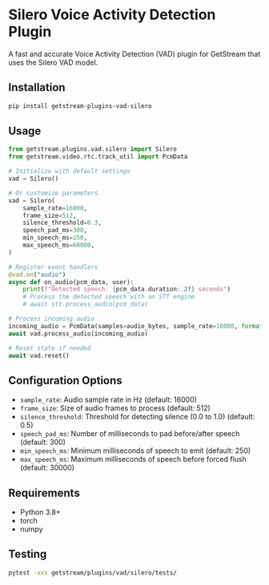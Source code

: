 # Silero Voice Activity Detection Plugin

A fast and accurate Voice Activity Detection (VAD) plugin for GetStream that uses the Silero VAD model.

## Installation

```bash
pip install getstream-plugins-vad-silero
```

## Usage

```python
from getstream.plugins.vad.silero import Silero
from getstream.video.rtc.track_util import PcmData

# Initialize with default settings
vad = Silero()

# Or customize parameters
vad = Silero(
    sample_rate=16000,
    frame_size=512,
    silence_threshold=0.3,
    speech_pad_ms=300,
    min_speech_ms=250,
    max_speech_ms=60000,
)

# Register event handlers
@vad.on("audio")
async def on_audio(pcm_data, user):
    print(f"Detected speech: {pcm_data.duration:.2f} seconds")
    # Process the detected speech with an STT engine
    # await stt.process_audio(pcm_data)

# Process incoming audio
incoming_audio = PcmData(samples=audio_bytes, sample_rate=16000, format="s16")
await vad.process_audio(incoming_audio)

# Reset state if needed
await vad.reset()
```

## Configuration Options

- `sample_rate`: Audio sample rate in Hz (default: 16000)
- `frame_size`: Size of audio frames to process (default: 512)
- `silence_threshold`: Threshold for detecting silence (0.0 to 1.0) (default: 0.5)
- `speech_pad_ms`: Number of milliseconds to pad before/after speech (default: 300)
- `min_speech_ms`: Minimum milliseconds of speech to emit (default: 250)
- `max_speech_ms`: Maximum milliseconds of speech before forced flush (default: 30000)

## Requirements

- Python 3.8+
- torch
- numpy

## Testing

```bash
pytest -xvs getstream/plugins/vad/silero/tests/
```
